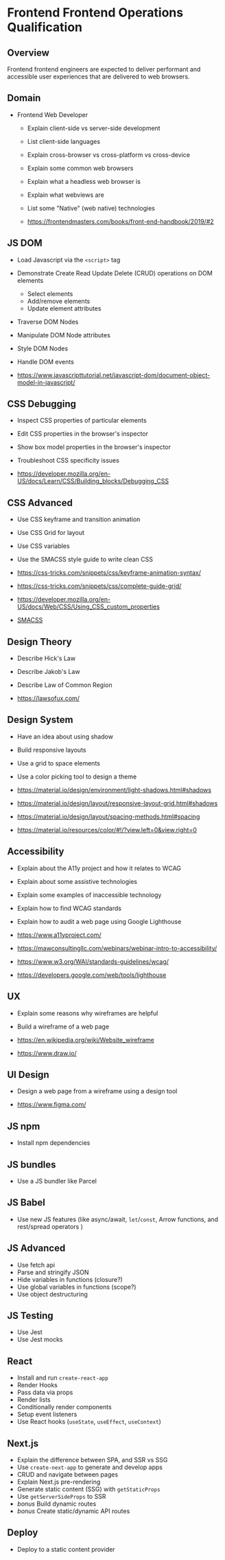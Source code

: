# Frontend Frontend Operations Qualification

## Overview

Frontend frontend engineers are expected to deliver performant and accessible user experiences that are delivered to web browsers.

## Domain

- Frontend Web Developer

  - Explain client-side vs server-side development
  - List client-side languages
  - Explain cross-browser vs cross-platform vs cross-device
  - Explain some common web browsers
  - Explain what a headless web browser is
  - Explain what webviews are
  - List some "Native" (web native) technologies

  - https://frontendmasters.com/books/front-end-handbook/2019/#2

## JS DOM

- Load Javascript via the `<script>` tag
- Demonstrate Create Read Update Delete (CRUD) operations on DOM elements

  - Select elements
  - Add/remove elements
  - Update element attributes

- Traverse DOM Nodes
- Manipulate DOM Node attributes
- Style DOM Nodes
- Handle DOM events

- https://www.javascripttutorial.net/javascript-dom/document-object-model-in-javascript/

## CSS Debugging

- Inspect CSS properties of particular elements
- Edit CSS properties in the browser's inspector
- Show box model properties in the browser's inspector
- Troubleshoot CSS specificity issues

- https://developer.mozilla.org/en-US/docs/Learn/CSS/Building_blocks/Debugging_CSS

## CSS Advanced

- Use CSS keyframe and transition animation
- Use CSS Grid for layout
- Use CSS variables
- Use the SMACSS style guide to write clean CSS

- https://css-tricks.com/snippets/css/keyframe-animation-syntax/
- https://css-tricks.com/snippets/css/complete-guide-grid/
- https://developer.mozilla.org/en-US/docs/Web/CSS/Using_CSS_custom_properties
- [SMACSS](http://smacss.com/)

## Design Theory

- Describe Hick's Law
- Describe Jakob's Law
- Describe Law of Common Region

- https://lawsofux.com/

## Design System

- Have an idea about using shadow
- Build responsive layouts
- Use a grid to space elements
- Use a color picking tool to design a theme

- https://material.io/design/environment/light-shadows.html#shadows
- https://material.io/design/layout/responsive-layout-grid.html#shadows
- https://material.io/design/layout/spacing-methods.html#spacing
- https://material.io/resources/color/#!/?view.left=0&view.right=0

## Accessibility

- Explain about the A11y project and how it relates to WCAG
- Explain about some assistive technologies
- Explain some examples of inaccessible technology
- Explain how to find WCAG standards
- Explain how to audit a web page using Google Lighthouse

- https://www.a11yproject.com/
- https://mawconsultingllc.com/webinars/webinar-intro-to-accessibility/
- https://www.w3.org/WAI/standards-guidelines/wcag/
- https://developers.google.com/web/tools/lighthouse

## UX

- Explain some reasons why wireframes are helpful
- Build a wireframe of a web page

- https://en.wikipedia.org/wiki/Website_wireframe
- https://www.draw.io/

## UI Design

- Design a web page from a wireframe using a design tool

- https://www.figma.com/

## JS npm

- Install npm dependencies

## JS bundles

- Use a JS bundler like Parcel

## JS Babel

- Use new JS features (like async/await, `let`/`const`, Arrow functions, and rest/spread operators )

## JS Advanced

- Use fetch api
- Parse and stringify JSON
- Hide variables in functions (closure?)
- Use global variables in functions (scope?)
- Use object destructuring

## JS Testing

- Use Jest
- Use Jest mocks

## React

- Install and run `create-react-app`
- Render Hooks
- Pass data via props
- Render lists
- Conditionally render components
- Setup event listeners
- Use React hooks (`useState`, `useEffect`, `useContext`)

## Next.js

- Explain the difference between SPA, and SSR vs SSG
- Use `create-next-app` to generate and develop apps
- CRUD and navigate between pages
- Explain Next.js pre-rendering
- Generate static content (SSG) with `getStaticProps`
- Use `getServerSideProps` to SSR
- _bonus_ Build dynamic routes
- _bonus_ Create static/dynamic API routes

## Deploy

- Deploy to a static content provider
